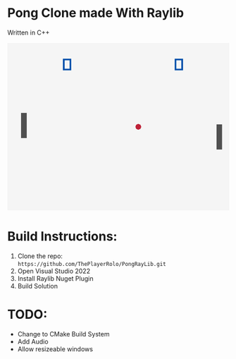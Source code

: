 # Pong Clone made With Raylib
Written in C++

![Ingame Image](images/GameImage.png)


# Build Instructions:
1. Clone the repo: <br>
`https://github.com/ThePlayerRolo/PongRayLib.git` 
2. Open Visual Studio 2022
3. Install Raylib Nuget Plugin
4. Build Solution

# TODO:
* Change to CMake Build System
* Add Audio
* Allow resizeable windows